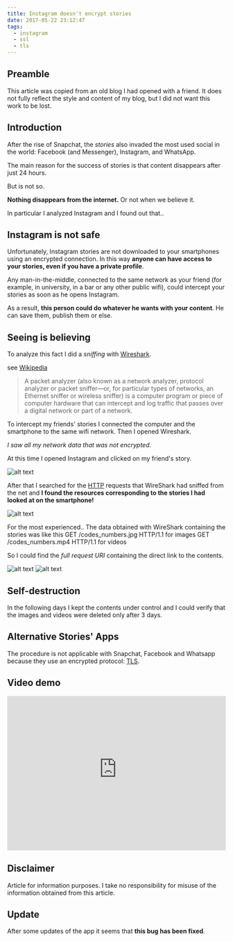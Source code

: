 ```yaml
---
title: Instagram doesn't encrypt stories
date: 2017-05-22 23:12:47
tags:
  - instagram
  - ssl
  - tls
---
```


## Preamble
This article was copied from an old blog I had opened with a friend. It does not fully reflect the style and content of my blog, but I did not want this work to be lost.

## Introduction
After the rise of Snapchat, the _stories_ also invaded the most used social in the world: Facebook (and Messenger), Instagram, and WhatsApp.

The main reason for the success of stories is that content disappears after just 24 hours.

But is not so.

**Nothing disappears from the internet.** Or not when we believe it.

In particular I analyzed Instagram and I found out that..

## Instagram is not safe
Unfortunately, Instagram stories are not downloaded to your smartphones using an encrypted connection.
In this way **anyone can have access to your stories, even if you have a private profile**.

Any man-in-the-middle, connected to the same network as your friend (for example, in university, in a bar or any other public wifi), could intercept your stories as soon as he opens Instagram.

As a result, **this person could do whatever he wants with your content**. He can save them, publish them or else.

## Seeing is believing
To analyze this fact I did a _sniffing_ with [Wireshark](https://www.wireshark.org/).

see [Wikipedia](https://en.wikipedia.org/wiki/Packet_analyzer)
> A packet analyzer (also known as a network analyzer, protocol analyzer or packet sniffer—or, for particular types of networks, an Ethernet sniffer or wireless sniffer) is a computer program or piece of computer hardware that can intercept and log traffic that passes over a digital network or part of a network.

To intercept my friends\' stories I connected the computer and the smartphone to the same wifi network. Then I opened Wireshark.

_I saw all my network data that was not encrypted._

At this time I opened Instagram and clicked on my friend\'s story.

![alt text][story_img]

After that I searched for the [HTTP](https://en.wikipedia.org/wiki/Hypertext_Transfer_Protocol) requests that WireShark had sniffed from the net and **I found the resources corresponding to the stories I had looked at on the smartphone!**

![alt text][sniffing]

For the most experienced..
The data obtained with WireShark containing the stories was like this
GET /codes_numbers.jpg HTTP/1.1 for images
GET /codes_numbers.mp4 HTTP/1.1 for videos

So I could find the _full request URI_ containing the direct link to the contents.

![alt text][img_analysis]
![alt text][img_content]

## Self-destruction
In the following days I kept the contents under control and I could verify that the images and videos were deleted only after 3 days.

## Alternative Stories\' Apps
The procedure is not applicable with Snapchat, Facebook and Whatsapp because they use an encrypted protocol: [TLS](https://en.wikipedia.org/wiki/Transport_Layer_Security).

## Video demo
<iframe width="100%" height="355" src="https://www.youtube-nocookie.com/embed/jHUwCL9oRbQ?rel=0&amp;showinfo=0" frameborder="0" allow="autoplay; encrypted-media" allowfullscreen></iframe>

## Disclaimer
Article for information purposes. I take no responsibility for misuse of the information obtained from this article.

## Update
After some updates of the app it seems that **this bug has been fixed**.



[story_img]: /assets/images/linked-to-posts/Instagram-doesn-t-encrypt-stories/img00_ok.jpg "Image in the stories"
[sniffing]: /assets/images/linked-to-posts/Instagram-doesn-t-encrypt-stories/img01_ok.png "Sniffing"
[img_analysis]: /assets/images/linked-to-posts/Instagram-doesn-t-encrypt-stories/img02_ok.png "Content Analysis"
[img_content]: /assets/images/linked-to-posts/Instagram-doesn-t-encrypt-stories/img03_ok.png "Content Image"